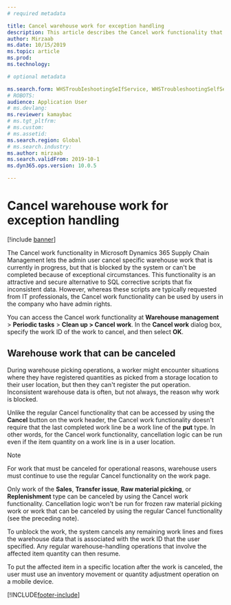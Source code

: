 ```yaml
---
# required metadata

title: Cancel warehouse work for exception handling
description: This article describes the Cancel work functionality that lets warehouse supervisors handle blocked work.
author: Mirzaab
ms.date: 10/15/2019
ms.topic: article
ms.prod: 
ms.technology: 

# optional metadata

ms.search.form: WHSTroubIeshootingSeIfService, WHSTroubleshootingSelfService
# ROBOTS: 
audience: Application User
# ms.devlang: 
ms.reviewer: kamaybac
# ms.tgt_pltfrm: 
# ms.custom: 
# ms.assetid: 
ms.search.region: Global
# ms.search.industry: 
ms.author: mirzaab
ms.search.validFrom: 2019-10-1
ms.dyn365.ops.version: 10.0.5

---
```


# Cancel warehouse work for exception handling

[!include [banner](../includes/banner.md)]

The Cancel work functionality in Microsoft Dynamics 365 Supply Chain Management lets the admin user cancel specific warehouse work that is currently in progress, but that is blocked by the system or can't be completed because of exceptional circumstances. This functionality is an attractive and secure alternative to SQL corrective scripts that fix inconsistent data. However, whereas these scripts are typically requested from IT professionals, the Cancel work functionality can be used by users in the company who have admin rights.

You can access the Cancel work functionality at **Warehouse management** \> **Periodic tasks** \> **Clean up \> Cancel work**. In the **Cancel work** dialog box, specify the work ID of the work to cancel, and then select **OK**.

## Warehouse work that can be canceled

During warehouse picking operations, a worker might encounter situations where they have registered quantities as picked from a storage location to their user location, but then they can't register the put operation. Inconsistent warehouse data is often, but not always, the reason why work is blocked.

Unlike the regular Cancel functionality that can be accessed by using the **Cancel** button on the work header, the Cancel work functionality doesn't require that the last completed work line be a work line of the **put** type. In other words, for the Cancel work functionality, cancellation logic can be run even if the item quantity on a work line is in a user location.

> [!NOTE]
> For work that must be canceled for operational reasons, warehouse users must continue to use the regular Cancel functionality on the work page.

Only work of the **Sales**, **Transfer issue**, **Raw material picking**, or **Replenishment** type can be canceled by using the Cancel work functionality. Cancellation logic won't be run for frozen raw material picking work or work that can be canceled by using the regular Cancel functionality (see the preceding note).

To unblock the work, the system cancels any remaining work lines and fixes the warehouse data that is associated with the work ID that the user specified. Any regular warehouse-handling operations that involve the affected item quantity can then resume.

To put the affected item in a specific location after the work is canceled, the user must use an inventory movement or quantity adjustment operation on a mobile device.


[!INCLUDE[footer-include](../../includes/footer-banner.md)]